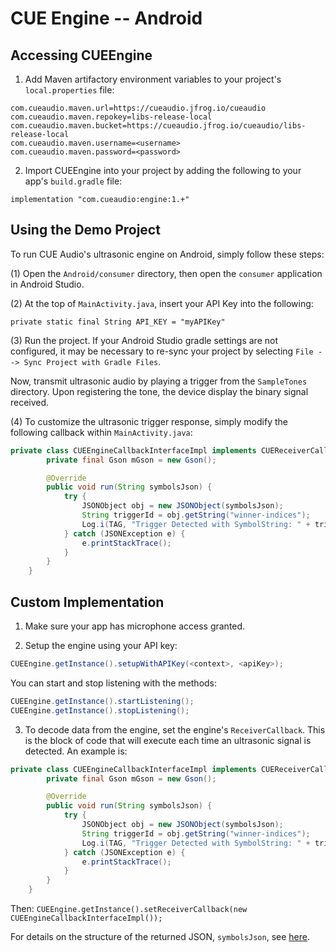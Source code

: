 # CUE Engine -- Android

## Accessing CUEEngine

1. Add Maven artifactory environment variables to your project's `local.properties` file:

```
com.cueaudio.maven.url=https://cueaudio.jfrog.io/cueaudio
com.cueaudio.maven.repokey=libs-release-local
com.cueaudio.maven.bucket=https://cueaudio.jfrog.io/cueaudio/libs-release-local
com.cueaudio.maven.username=<username>
com.cueaudio.maven.password=<password>
```

2. Import CUEEngine into your project by adding the following to your app's `build.gradle` file:

```
implementation "com.cueaudio:engine:1.+"
```

## Using the Demo Project

To run CUE Audio's ultrasonic engine on Android, simply follow these steps:

(1) Open the `Android/consumer` directory, then open the `consumer` application in Android Studio. 

(2) At the top of `MainActivity.java`, insert your API Key into the following:

`private static final String API_KEY = "myAPIKey"`

(3) Run the project. If your Android Studio gradle settings are not configured, it may be necessary to re-sync your project by selecting `File --> Sync Project with Gradle Files`. 

Now, transmit ultrasonic audio by playing a trigger from the `SampleTones` directory. Upon registering the tone, the device display the binary signal received.

(4) To customize the ultrasonic trigger response, simply modify the following callback within  `MainActivity.java`:

```java
private class CUEEngineCallbackInterfaceImpl implements CUEReceiverCallbackInterface {
        private final Gson mGson = new Gson();

        @Override
        public void run(String symbolsJson) {
            try {
                JSONObject obj = new JSONObject(symbolsJson);
                String triggerId = obj.getString("winner-indices");
                Log.i(TAG, "Trigger Detected with SymbolString: " + triggerId);
            } catch (JSONException e) {
                e.printStackTrace();
            }
        }
    }
```

## Custom Implementation

1. Make sure your app has microphone access granted.

2. Setup the engine using your API key:

```java
CUEEngine.getInstance().setupWithAPIKey(<context>, <apiKey>);
```

You can start and stop listening with the methods:

```java
CUEEngine.getInstance().startListening();
CUEEngine.getInstance().stopListening();
```

3. To decode data from the engine, set the engine's `ReceiverCallback`. This is the block of code that will execute each time an ultrasonic signal is detected. An example is:

```java
private class CUEEngineCallbackInterfaceImpl implements CUEReceiverCallbackInterface {
        private final Gson mGson = new Gson();

        @Override
        public void run(String symbolsJson) {
            try {
                JSONObject obj = new JSONObject(symbolsJson);
                String triggerId = obj.getString("winner-indices");
                Log.i(TAG, "Trigger Detected with SymbolString: " + triggerId);
            } catch (JSONException e) {
                e.printStackTrace();
            }
        }
    }
```

Then: `CUEEngine.getInstance().setReceiverCallback(new CUEEngineCallbackInterfaceImpl());` 

For details on the structure of the returned JSON, `symbolsJson`, see [here](CUEEngine_JSON_Structure.md).
